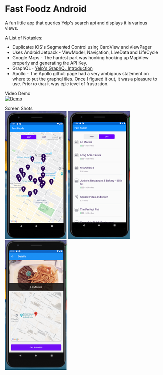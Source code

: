 # Fast Foodz Android

A fun little app that queries Yelp's search api and displays it in various views.

A List of Notables:
* Duplicates iOS's Segmented Control using CardView and ViewPager
* Uses Android Jetpack - ViewModel, Navigation, LiveData and LifeCycle
* Google Maps - The hardest part was hooking hooking up MapView properly and generating the API Key.
* GraphQL - [Yelp's GraphQL Introduction](https://www.yelp.com/developers/graphql/guides/intro)
* Apollo - The Apollo github page had a very ambigous statement on where to put the graphql files. Once I figured it out, it was a pleasure to use. Prior to that it was epic level of frustration.

Video Demo  
[![Demo](http://img.youtube.com/vi/ClJlsKu7ERU/0.jpg)](https://www.youtube.com/watch?v=ClJlsKu7ERU "Demo")

Screen Shots  
[<img src="Images/ScreenShot01.png" width="200"/>]()
[<img src="Images/ScreenShot02.png" width="200"/>]()
[<img src="Images/ScreenShot03.png" width="200"/>]()
